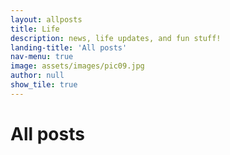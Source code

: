 ```yaml
---
layout: allposts
title: Life
description: news, life updates, and fun stuff!
landing-title: 'All posts'
nav-menu: true
image: assets/images/pic09.jpg
author: null
show_tile: true
---
```


<h1>All posts</h1>
